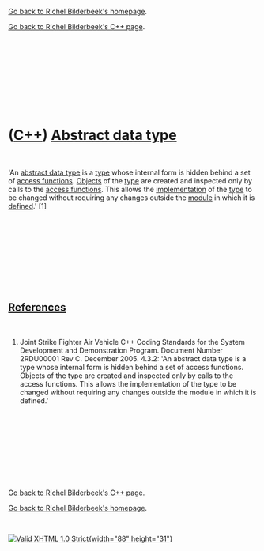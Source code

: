 [Go back to Richel Bilderbeek's homepage](index.htm).

[Go back to Richel Bilderbeek's C++ page](Cpp.htm).

 

 

 

 

 

([C++](Cpp.htm)) [Abstract data type](CppAbstractDataType.htm)
==============================================================

 

'An [abstract data type](CppAbstractDataType.htm) is a
[type](CppDataType.htm) whose internal form is hidden behind a set of
[access functions](CppAccessor.htm). [Objects](CppObject.htm) of the
[type](CppDataType.htm) are created and inspected only by calls to the
[access functions](CppAccessor.htm). This allows the
[implementation](CppImplementation.htm) of the [type](CppDataType.htm)
to be changed without requiring any changes outside the
[module](CppModule.htm) in which it is [defined](CppDefinition.htm).'
\[1\]

 

 

 

 

 

[References](CppReferences.htm)
-------------------------------

 

1.  Joint Strike Fighter Air Vehicle C++ Coding Standards for the System
    Development and Demonstration Program. Document Number 2RDU00001
    Rev C. December 2005. 4.3.2: 'An abstract data type is a type whose
    internal form is hidden behind a set of access functions. Objects of
    the type are created and inspected only by calls to the
    access functions. This allows the implementation of the type to be
    changed without requiring any changes outside the module in which it
    is defined.'

 

 

 

 

 

[Go back to Richel Bilderbeek's C++ page](Cpp.htm).

[Go back to Richel Bilderbeek's homepage](index.htm).

 

[![Valid XHTML 1.0 Strict](valid-xhtml10.png){width="88"
height="31"}](http://validator.w3.org/check?uri=referer)

